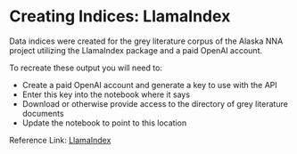 # Creating Indices: LlamaIndex
Data indices were created for the grey literature corpus of the Alaska NNA project utilizing the LlamaIndex package and a paid OpenAI account.  

To recreate these output you will need to:  
* Create a paid OpenAI account and generate a key to use with the API
* Enter this key into the notebook where it says <OpenAI key>
* Download or otherwise provide access to the directory of grey literature documents
* Update the notebook to point to this location

Reference Link:
[LlamaIndex](https://www.llamaindex.ai/)

